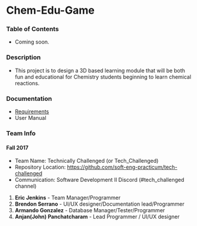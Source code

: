 # Chem-Edu-Game

### Table of Contents
* Coming soon.

### Description
* This project is to design a 3D based learning module that will be both fun and educational for Chemistry students beginning to learn chemical reactions. 

### Documentation
* [Requirements](https://github.com/soft-eng-practicum/tech-challenged/tree/master/Documentation/Requirements.docx) 
* User Manual

### Team Info
#### Fall 2017
* Team Name: Technically Challenged (or Tech_Challenged)
* Repository Location: https://github.com/soft-eng-practicum/tech-challenged
* Communication: Software Development II Discord (#tech_challenged channel)
1. **Eric Jenkins** - Team Manager/Programmer	
2. **Brendon Serrano** - UI/UX designer/Documentation lead/Programmer
3. **Armando Gonzalez** - Database Manager/Tester/Programmer
4. **Anjan(John) Panchatcharam** - Lead Programmer / UI/UX designer
